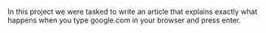 In this project we were tasked to write an article that explains exactly what happens when you type google.com in your browser and press enter.
